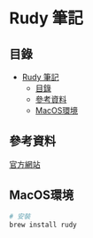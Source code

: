 # Rudy 筆記

## 目錄

- [Rudy 筆記](#rudy-筆記)
	- [目錄](#目錄)
	- [參考資料](#參考資料)
	- [MacOS環境](#macos環境)

## 參考資料

[官方網站](https://ruby-doc.org/)

## MacOS環境

```bash
# 安裝
brew install rudy
```